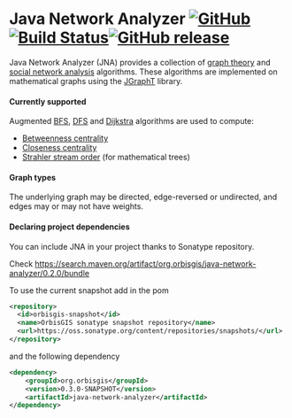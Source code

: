 # Java Network Analyzer [![GitHub](https://img.shields.io/github/license/orbisgis/java-network-analyzer.svg)](https://github.com/orbisgis/java-network-analyzer/blob/master/LICENSE)[![Build Status](https://travis-ci.org/orbisgis/java-network-analyzer.png)](https://travis-ci.org/orbisgis/java-network-analyzer)[![GitHub release](https://img.shields.io/github/release/orbisgis/java-network-analyzer.svg)](https://github.com/orbisgis/java-network-analyzer/releases)

Java Network Analyzer (JNA) provides a collection of [graph
theory](http://en.wikipedia.org/wiki/Graph_theory) and [social network
analysis](http://en.wikipedia.org/wiki/Social_network_analysis) algorithms.
These algorithms are implemented on mathematical graphs using the
[JGraphT](https://github.com/jgrapht/jgrapht) library.

#### Currently supported

Augmented [BFS](http://en.wikipedia.org/wiki/Breadth-first_search),
[DFS](http://en.wikipedia.org/wiki/Depth-first_search) and
[Dijkstra](http://en.wikipedia.org/wiki/Dijkstra%27s_algorithm) algorithms are
used to compute:

* [Betweenness centrality](http://en.wikipedia.org/wiki/Betweenness_centrality)
* [Closeness centrality](http://en.wikipedia.org/wiki/Centrality#Closeness_centrality)
* [Strahler stream order](http://en.wikipedia.org/wiki/Strahler_number) (for
  mathematical trees)

#### Graph types
The underlying graph may be directed, edge-reversed or undirected, and edges may
or may not have weights.


#### Declaring project dependencies

You can include JNA in your project thanks to Sonatype repository.

Check https://search.maven.org/artifact/org.orbisgis/java-network-analyzer/0.2.0/bundle

To use the current snapshot add in the pom

```xml
<repository>
  <id>orbisgis-snapshot</id>
  <name>OrbisGIS sonatype snapshot repository</name>
  <url>https://oss.sonatype.org/content/repositories/snapshots/</url>
</repository>
```

and the following dependency

```xml
<dependency>
    <groupId>org.orbisgis</groupId>
    <version>0.3.0-SNAPSHOT</version>  
    <artifactId>java-network-analyzer</artifactId>
</dependency>
```
